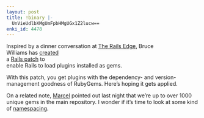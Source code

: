 ```yaml
---
layout: post
title: !binary |-
  UnVieUdlbXMgUmFpbHMgUGx1Z2lucw==
enki_id: 4478
---
```


Inspired by a dinner conversation at <a
href="http://pragmaticstudio.com/therailsedge/">The Rails Edge</a>,
Bruce  
Williams has <a
href="http://codefluency.com/2006/11/29/rubygem-based-rails-plugins">created</a>  
a <a href="http://dev.rubyonrails.org/ticket/6726">Rails patch</a> to  
enable Rails to load plugins installed as gems.

<p>
With this patch, you get plugins with the dependency- and  
version-management goodness of RubyGems. Here’s hoping it gets  
applied.

</p>
<p>
On a related note, <a href="http://vernix.org">Marcel</a> pointed out
last  
night that we’re up to over 1000 unique gems in the main repository.  
I wonder if it’s time to look at some kind of <a
href="http://rubyforge.org/pipermail/rubygems-developers/2006-November/002224.html">namespacing</a>.

</p>
